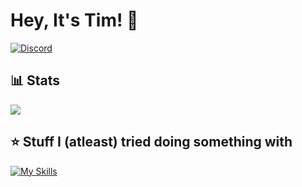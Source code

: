 # Hey, It's Tim! 👋
[![Discord](https://img.shields.io/discord/1259441226751541308?style=for-the-badge&logo=discord&logoColor=white&label=Discord&color=blue)](https://discord.gg/6FwHFBfASq)

## 📊 Stats


![](https://github-readme-stats.vercel.app/api?username=qrtim&show_icons=true&theme=dracula)


## ⭐ Stuff I (atleast) tried doing something with


[![My Skills](https://skillicons.dev/icons?i=css,discord,bots,html,postgres,py,pycharm&perline=5)](https://skillicons.dev)
